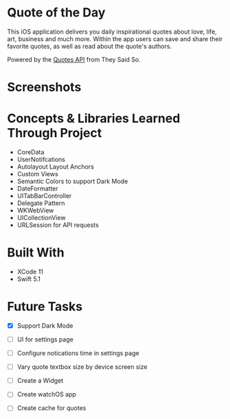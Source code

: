# Quote of the Day

This iOS application delivers you daily inspirational quotes about love, life, art, business and much more. Within the app users can save and share their favorite quotes, as well as read about the quote's authors.

Powered by the [Quotes API](https://theysaidso.com/api/) from They Said So.


# Screenshots

# Concepts & Libraries Learned Through Project
- CoreData
- UserNotifcations
- Autolayout Layout Anchors
- Custom Views
- Semantic Colors to support Dark Mode
- DateFormatter
- UITabBarController
- Delegate Pattern
- WKWebView
- UICollectionView
- URLSession for API requests

# Built With
- XCode 11
- Swift 5.1

# Future Tasks
- [X] Support Dark Mode
- [ ] UI for settings page
- [ ] Configure notications time in settings page
- [ ] Vary quote textbox size by device screen size
- [ ] Create a Widget
- [ ] Create watchOS app
- [ ] Create cache for quotes

